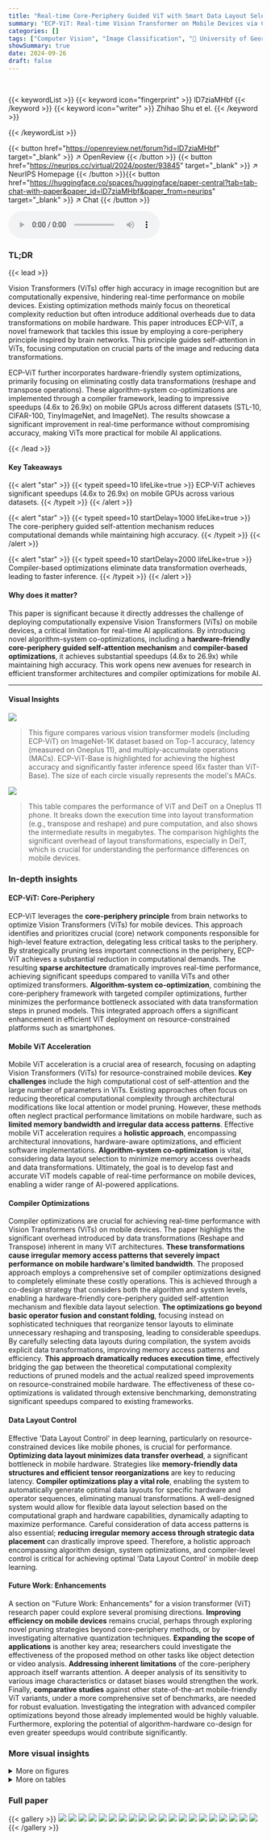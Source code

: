 ```yaml
---
title: "Real-time Core-Periphery Guided ViT with Smart Data Layout Selection on Mobile Devices"
summary: "ECP-ViT: Real-time Vision Transformer on Mobile Devices via Core-Periphery Attention and Smart Data Layout."
categories: []
tags: ["Computer Vision", "Image Classification", "🏢 University of Georgia",]
showSummary: true
date: 2024-09-26
draft: false
---
```


<br>

{{< keywordList >}}
{{< keyword icon="fingerprint" >}} lD7ziaMHbf {{< /keyword >}}
{{< keyword icon="writer" >}} Zhihao Shu et el. {{< /keyword >}}
 
{{< /keywordList >}}

{{< button href="https://openreview.net/forum?id=lD7ziaMHbf" target="_blank" >}}
↗ OpenReview
{{< /button >}}
{{< button href="https://neurips.cc/virtual/2024/poster/93845" target="_blank" >}}
↗ NeurIPS Homepage
{{< /button >}}{{< button href="https://huggingface.co/spaces/huggingface/paper-central?tab=tab-chat-with-paper&paper_id=lD7ziaMHbf&paper_from=neurips" target="_blank" >}}
↗ Chat
{{< /button >}}



<audio controls>
    <source src="https://ai-paper-reviewer.com/lD7ziaMHbf/podcast.wav" type="audio/wav">
    Your browser does not support the audio element.
</audio>


### TL;DR


{{< lead >}}

Vision Transformers (ViTs) offer high accuracy in image recognition but are computationally expensive, hindering real-time performance on mobile devices. Existing optimization methods mainly focus on theoretical complexity reduction but often introduce additional overheads due to data transformations on mobile hardware. This paper introduces ECP-ViT, a novel framework that tackles this issue by employing a core-periphery principle inspired by brain networks.  This principle guides self-attention in ViTs, focusing computation on crucial parts of the image and reducing data transformations. 

ECP-ViT further incorporates hardware-friendly system optimizations, primarily focusing on eliminating costly data transformations (reshape and transpose operations). These algorithm-system co-optimizations are implemented through a compiler framework, leading to impressive speedups (4.6x to 26.9x) on mobile GPUs across different datasets (STL-10, CIFAR-100, TinyImageNet, and ImageNet). The results showcase a significant improvement in real-time performance without compromising accuracy, making ViTs more practical for mobile AI applications.

{{< /lead >}}


#### Key Takeaways

{{< alert "star" >}}
{{< typeit speed=10 lifeLike=true >}} ECP-ViT achieves significant speedups (4.6x to 26.9x) on mobile GPUs across various datasets. {{< /typeit >}}
{{< /alert >}}

{{< alert "star" >}}
{{< typeit speed=10 startDelay=1000 lifeLike=true >}} The core-periphery guided self-attention mechanism reduces computational demands while maintaining high accuracy. {{< /typeit >}}
{{< /alert >}}

{{< alert "star" >}}
{{< typeit speed=10 startDelay=2000 lifeLike=true >}} Compiler-based optimizations eliminate data transformation overheads, leading to faster inference. {{< /typeit >}}
{{< /alert >}}

#### Why does it matter?
This paper is significant because it directly addresses the challenge of deploying computationally expensive Vision Transformers (ViTs) on mobile devices, a critical limitation for real-time AI applications.  By introducing novel algorithm-system co-optimizations, including a **hardware-friendly core-periphery guided self-attention mechanism** and **compiler-based optimizations**, it achieves substantial speedups (4.6x to 26.9x) while maintaining high accuracy. This work opens new avenues for research in efficient transformer architectures and compiler optimizations for mobile AI.

------
#### Visual Insights



![](https://ai-paper-reviewer.com/lD7ziaMHbf/figures_1_1.jpg)

> This figure compares various vision transformer models (including ECP-ViT) on ImageNet-1K dataset based on Top-1 accuracy, latency (measured on Oneplus 11), and multiply-accumulate operations (MACs).  ECP-ViT-Base is highlighted for achieving the highest accuracy and significantly faster inference speed (6x faster than ViT-Base). The size of each circle visually represents the model's MACs.





![](https://ai-paper-reviewer.com/lD7ziaMHbf/tables_2_1.jpg)

> This table compares the performance of ViT and DeiT on a Oneplus 11 phone. It breaks down the execution time into layout transformation (e.g., transpose and reshape) and pure computation, and also shows the intermediate results in megabytes.  The comparison highlights the significant overhead of layout transformations, especially in DeiT, which is crucial for understanding the performance differences on mobile devices.





### In-depth insights


#### ECP-ViT: Core-Periphery
ECP-ViT leverages the **core-periphery principle** from brain networks to optimize Vision Transformers (ViTs) for mobile devices.  This approach identifies and prioritizes crucial (core) network components responsible for high-level feature extraction, delegating less critical tasks to the periphery. By strategically pruning less important connections in the periphery, ECP-ViT achieves a substantial reduction in computational demands.  The resulting **sparse architecture** dramatically improves real-time performance, achieving significant speedups compared to vanilla ViTs and other optimized transformers.  **Algorithm-system co-optimization**, combining the core-periphery framework with targeted compiler optimizations, further minimizes the performance bottleneck associated with data transformation steps in pruned models. This integrated approach offers a significant enhancement in efficient ViT deployment on resource-constrained platforms such as smartphones.

#### Mobile ViT Acceleration
Mobile ViT acceleration is a crucial area of research, focusing on adapting Vision Transformers (ViTs) for resource-constrained mobile devices.  **Key challenges** include the high computational cost of self-attention and the large number of parameters in ViTs.  Existing approaches often focus on reducing theoretical computational complexity through architectural modifications like local attention or model pruning. However, these methods often neglect practical performance limitations on mobile hardware, such as **limited memory bandwidth and irregular data access patterns**.  Effective mobile ViT acceleration requires a **holistic approach**, encompassing architectural innovations, hardware-aware optimizations, and efficient software implementations.  **Algorithm-system co-optimization** is vital, considering data layout selection to minimize memory access overheads and data transformations.  Ultimately, the goal is to develop fast and accurate ViT models capable of real-time performance on mobile devices, enabling a wider range of AI-powered applications.

#### Compiler Optimizations
Compiler optimizations are crucial for achieving real-time performance with Vision Transformers (ViTs) on mobile devices.  The paper highlights the significant overhead introduced by data transformations (Reshape and Transpose) inherent in many ViT architectures.  **These transformations cause irregular memory access patterns that severely impact performance on mobile hardware's limited bandwidth**. The proposed approach employs a comprehensive set of compiler optimizations designed to completely eliminate these costly operations. This is achieved through a co-design strategy that considers both the algorithm and system levels, enabling a hardware-friendly core-periphery guided self-attention mechanism and flexible data layout selection.  **The optimizations go beyond basic operator fusion and constant folding**, focusing instead on sophisticated techniques that reorganize tensor layouts to eliminate unnecessary reshaping and transposing, leading to considerable speedups. By carefully selecting data layouts during compilation, the system avoids explicit data transformations, improving memory access patterns and efficiency.  **This approach dramatically reduces execution time**, effectively bridging the gap between the theoretical computational complexity reductions of pruned models and the actual realized speed improvements on resource-constrained mobile hardware. The effectiveness of these co-optimizations is validated through extensive benchmarking, demonstrating significant speedups compared to existing frameworks.

#### Data Layout Control
Effective 'Data Layout Control' in deep learning, particularly on resource-constrained devices like mobile phones, is crucial for performance.  **Optimizing data layout minimizes data transfer overhead**, a significant bottleneck in mobile hardware.  Strategies like **memory-friendly data structures and efficient tensor reorganizations** are key to reducing latency.  **Compiler optimizations play a vital role**, enabling the system to automatically generate optimal data layouts for specific hardware and operator sequences, eliminating manual transformations.  A well-designed system would allow for flexible data layout selection based on the computational graph and hardware capabilities, dynamically adapting to maximize performance.  Careful consideration of data access patterns is also essential; **reducing irregular memory access through strategic data placement** can drastically improve speed.  Therefore, a holistic approach encompassing algorithm design, system optimizations, and compiler-level control is critical for achieving optimal 'Data Layout Control' in mobile deep learning.

#### Future Work: Enhancements
A section on "Future Work: Enhancements" for a vision transformer (ViT) research paper could explore several promising directions.  **Improving efficiency on mobile devices** remains crucial, perhaps through exploring novel pruning strategies beyond core-periphery methods, or by investigating alternative quantization techniques.  **Expanding the scope of applications** is another key area;  researchers could investigate the effectiveness of the proposed method on other tasks like object detection or video analysis.  **Addressing inherent limitations** of the core-periphery approach itself warrants attention.  A deeper analysis of its sensitivity to various image characteristics or dataset biases would strengthen the work. Finally, **comparative studies** against other state-of-the-art mobile-friendly ViT variants, under a more comprehensive set of benchmarks, are needed for robust evaluation. Investigating the integration with advanced compiler optimizations beyond those already implemented would be highly valuable.  Furthermore, exploring the potential of algorithm-hardware co-design for even greater speedups would contribute significantly.


### More visual insights

<details>
<summary>More on figures
</summary>


![](https://ai-paper-reviewer.com/lD7ziaMHbf/figures_3_1.jpg)

> This figure illustrates the co-design framework of ECP-ViT, which consists of software-level and hardware-level designs. The software design shows how core-periphery graphs guide the self-attention mechanism in ECP-ViT, rescheduling interactions between patches and guiding the multiplication of query, key, and value matrices.  The hardware design focuses on eliminating the slice and transpose reshape operations to improve efficiency.  In essence, it explains how the algorithm and system are co-optimized for faster and more efficient processing on mobile devices.


![](https://ai-paper-reviewer.com/lD7ziaMHbf/figures_4_1.jpg)

> This figure illustrates the computation flow of a standard Vision Transformer (ViT) attention module. It highlights the data layout transformations (Slice & Reshape and Transpose) involved in processing query (Q), key (K), and value (V) matrices. The red words indicate explicit data layout transformations that are computationally expensive.  The figure shows how these transformations impact the overall efficiency and performance of the ViT model on mobile devices.


![](https://ai-paper-reviewer.com/lD7ziaMHbf/figures_4_2.jpg)

> This figure shows different examples of core-periphery graphs with varying core ratios (0.1, 0.3, 0.5, and 1.0).  The core ratio represents the proportion of core nodes to the total number of nodes in the graph.  Each graph is visualized in two ways:  as an adjacency matrix (showing connections between nodes) and a visual representation where core nodes are colored red and periphery nodes are black.  As the core ratio increases, the number of connections (black areas in the matrix and visual representations) increases, demonstrating how the structure of the graph evolves with different core ratios.  A core ratio of 1.0 represents a fully connected graph (a complete graph) without any pruned nodes.


![](https://ai-paper-reviewer.com/lD7ziaMHbf/figures_5_1.jpg)

> This figure illustrates how the core-periphery principle is applied to the self-attention mechanism in the ECP-ViT model.  The Query, Key, and Value matrices, fundamental components of self-attention, are divided into core and periphery parts. This partitioning, guided by the core-periphery graph, transforms the standard self-attention into a Core-Periphery (CP) attention mechanism. The figure visually represents this transformation, showcasing how the core and periphery components interact differently, leading to a more efficient computation.


![](https://ai-paper-reviewer.com/lD7ziaMHbf/figures_6_1.jpg)

> This figure illustrates the data flow and layout transformations in a standard ViT attention module (left) and how ECP-ViT optimizes it (right).  The left side shows the original ViT process, highlighting explicit data layout transformations (red) like Transpose and Reshape, which are computationally expensive on mobile devices. The middle panel illustrates the data layout transformation for fused attention (middle) and the right panel illustrates the efficient data access pattern of ECP-ViT (right). The ECP-ViT design reduces or eliminates these transformations by reorganizing computations and data flow to make the process more efficient for mobile hardware.


![](https://ai-paper-reviewer.com/lD7ziaMHbf/figures_7_1.jpg)

> This figure compares the latency speedup achieved by the proposed ECP-ViT model against the MNN framework on a low-end Xiaomi 6 device.  It shows speedup results for three different sizes of the ViT model (Base, Small, Tiny) and their corresponding ECP-ViT counterparts. The comparison highlights the performance gains of ECP-ViT across various model scales on less powerful mobile hardware.


</details>




<details>
<summary>More on tables
</summary>


![](https://ai-paper-reviewer.com/lD7ziaMHbf/tables_8_1.jpg)
> This table compares the performance of various vision transformer models on the ImageNet dataset.  The models are compared based on their top-1 accuracy, the number of parameters, and the number of multiply-accumulate (MAC) operations.  The ECP-ViT model is highlighted, showcasing its performance relative to other state-of-the-art models. Note that all models use pre-trained weights from ImageNet-21K, and the ECP-ViT results are for its optimal core ratio.

![](https://ai-paper-reviewer.com/lD7ziaMHbf/tables_8_2.jpg)
> This table shows the Top-1 accuracy of ECP-ViT models (Tiny, Small, and Base) on the ImageNet dataset under various core ratios (from 0.1 to 1.0, where 1.0 represents the baseline ViT without pruning).  The results illustrate the impact of the core-periphery guided self-attention mechanism on model accuracy as the core ratio (percentage of core nodes) changes.

![](https://ai-paper-reviewer.com/lD7ziaMHbf/tables_8_3.jpg)
> This table compares the Top-1 accuracy of ECP-ViT against other vision transformer (ViT) variants on the TinyImageNet dataset.  It highlights ECP-ViT's superior performance in terms of accuracy, showcasing the effectiveness of its core-periphery guided self-attention mechanism.  The best result for ECP-ViT is reported based on different core ratios.

![](https://ai-paper-reviewer.com/lD7ziaMHbf/tables_8_4.jpg)
> This table compares the Top-1 accuracy of vanilla ViT-S/16 and ECP-ViT-S/16 models on STL-10 and CIFAR-100 datasets.  The ECP-ViT model shows improvement in accuracy over the vanilla ViT model, especially on STL-10 dataset.

![](https://ai-paper-reviewer.com/lD7ziaMHbf/tables_9_1.jpg)
> This table compares the peak memory usage (in MB), latency (in ms), and cache miss rates (L1, L2, and L3) for both the original ViT-Base model and the proposed ECP-ViT model.  It showcases the memory efficiency and speed improvements achieved by ECP-ViT compared to the baseline ViT-Base model.

![](https://ai-paper-reviewer.com/lD7ziaMHbf/tables_9_2.jpg)
> This table compares the latency (in milliseconds) of four different deep learning frameworks (TNN, TVM, MNN, and the authors' proposed framework) when running vanilla Vision Transformers (ViTs) and core-periphery guided ViTs (ECP-ViTs) on the GPU of a Oneplus 11 phone.  The comparison highlights the speedup achieved by the authors' framework, particularly for ECP-ViTs which demonstrate significant performance gains.

</details>




### Full paper

{{< gallery >}}
<img src="https://ai-paper-reviewer.com/lD7ziaMHbf/1.png" class="grid-w50 md:grid-w33 xl:grid-w25" />
<img src="https://ai-paper-reviewer.com/lD7ziaMHbf/2.png" class="grid-w50 md:grid-w33 xl:grid-w25" />
<img src="https://ai-paper-reviewer.com/lD7ziaMHbf/3.png" class="grid-w50 md:grid-w33 xl:grid-w25" />
<img src="https://ai-paper-reviewer.com/lD7ziaMHbf/4.png" class="grid-w50 md:grid-w33 xl:grid-w25" />
<img src="https://ai-paper-reviewer.com/lD7ziaMHbf/5.png" class="grid-w50 md:grid-w33 xl:grid-w25" />
<img src="https://ai-paper-reviewer.com/lD7ziaMHbf/6.png" class="grid-w50 md:grid-w33 xl:grid-w25" />
<img src="https://ai-paper-reviewer.com/lD7ziaMHbf/7.png" class="grid-w50 md:grid-w33 xl:grid-w25" />
<img src="https://ai-paper-reviewer.com/lD7ziaMHbf/8.png" class="grid-w50 md:grid-w33 xl:grid-w25" />
<img src="https://ai-paper-reviewer.com/lD7ziaMHbf/9.png" class="grid-w50 md:grid-w33 xl:grid-w25" />
<img src="https://ai-paper-reviewer.com/lD7ziaMHbf/10.png" class="grid-w50 md:grid-w33 xl:grid-w25" />
<img src="https://ai-paper-reviewer.com/lD7ziaMHbf/11.png" class="grid-w50 md:grid-w33 xl:grid-w25" />
<img src="https://ai-paper-reviewer.com/lD7ziaMHbf/12.png" class="grid-w50 md:grid-w33 xl:grid-w25" />
<img src="https://ai-paper-reviewer.com/lD7ziaMHbf/13.png" class="grid-w50 md:grid-w33 xl:grid-w25" />
<img src="https://ai-paper-reviewer.com/lD7ziaMHbf/14.png" class="grid-w50 md:grid-w33 xl:grid-w25" />
<img src="https://ai-paper-reviewer.com/lD7ziaMHbf/15.png" class="grid-w50 md:grid-w33 xl:grid-w25" />
<img src="https://ai-paper-reviewer.com/lD7ziaMHbf/16.png" class="grid-w50 md:grid-w33 xl:grid-w25" />
<img src="https://ai-paper-reviewer.com/lD7ziaMHbf/17.png" class="grid-w50 md:grid-w33 xl:grid-w25" />
<img src="https://ai-paper-reviewer.com/lD7ziaMHbf/18.png" class="grid-w50 md:grid-w33 xl:grid-w25" />
<img src="https://ai-paper-reviewer.com/lD7ziaMHbf/19.png" class="grid-w50 md:grid-w33 xl:grid-w25" />
<img src="https://ai-paper-reviewer.com/lD7ziaMHbf/20.png" class="grid-w50 md:grid-w33 xl:grid-w25" />
{{< /gallery >}}